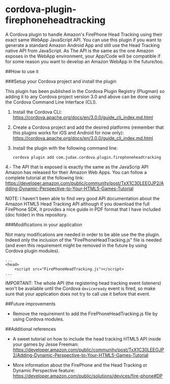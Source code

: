 cordova-plugin-firephoneheadtracking
====================================

A Cordova plugin to handle Amazon's FirePhone Head Tracking using their exact same WebApp JavaScript API. You can use this plugin if you want to generate a standard Amazon Android App and still use the Head Tracking native API from JavaScript. As The API is the same as the one Amazon exposes in the WebApp environment, your App/Code will be compatible if for some reason you want to develop an Amazon WebApp in the future/too.

##How to use it

###Setup your Cordova project and install the plugin

This plugin has been published in the Cordova Plugin Registry (Plugman) so adding it to any Cordova project version 3.0 and above can be done using the Cordova Command Line Interface (CLI).

1. Install the Cordova CLI: https://cordova.apache.org/docs/en/3.0.0/guide_cli_index.md.html
2. Create a Cordova project and add the desired platforms (remember that this plugins works for iOS and Android for now only): https://cordova.apache.org/docs/en/3.0.0/guide_cli_index.md.html
3. Install the plugin with the following command line:

	`cordova plugin add com.judax.cordova.plugin.firephoneheadtracking`

4.- The API that is exposed is exactly the same as the JavaScrip API Amazon has released for their Amazon Web Apps. You can follow a complete tutorial at the following link: https://developer.amazon.com/public/community/post/TxX1C30LEEOJP2/Adding-Dynamic-Perspective-to-Your-HTML5-Games-Tutorial

NOTE: I haven't been able to find very good API documentation about the Amazon HTML5 Head Tracking API although if you download the full FirePhone SDK, it provides a nice guide in PDF format that I have included (doc folder) in this repository.

###Modifications in your application

Not many modifications are needed in order to be able use the the plugin. Indeed only the inclusion of the "FirePhoneHeadTracking.js" file is needed (and even this requirement might be removed in the future by using Cordova plugin modules). 

	...
	<head>
		<script src="FirePhoneHeadTracking.js"></script>
	...

IMPORTANT: The whole API (the registering head tracking event listeners) won't be available until the Cordova `deviceready` event is fired, so make sure that your application does not try to call use it before that event.

##Future improvements

* Remove the requirement to add the FirePhoneHeadTracking.js file by using Cordova modules.

##Additional references

* A sweet tutorial on how to include the head tracking HTML5 API inside your games by Jesse Freeman: https://developer.amazon.com/public/community/post/TxX1C30LEEOJP2/Adding-Dynamic-Perspective-to-Your-HTML5-Games-Tutorial

* More information about the FirePhone and the Head Tracking or Dynamic Perspective feature: https://developer.amazon.com/public/solutions/devices/fire-phone#DP

